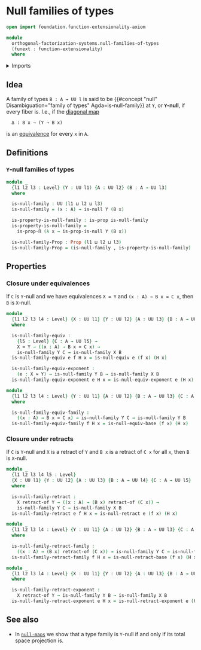 # Null families of types

```agda
open import foundation.function-extensionality-axiom

module
  orthogonal-factorization-systems.null-families-of-types
  (funext : function-extensionality)
  where
```

<details><summary>Imports</summary>

```agda
open import foundation.dependent-pair-types
open import foundation.equivalences funext
open import foundation.precomposition-functions funext
open import foundation.propositions funext
open import foundation.retracts-of-types funext
open import foundation.universe-levels

open import orthogonal-factorization-systems.null-types funext
open import orthogonal-factorization-systems.orthogonal-maps funext
```

</details>

## Idea

A family of types `B : A → UU l` is said to be
{{#concept "null" Disambiguation="family of types" Agda=is-null-family}} at `Y`,
or **`Y`-null**, if every fiber is. I.e., if the
[diagonal map](foundation-core.diagonal-maps-of-types.md)

```text
  Δ : B x → (Y → B x)
```

is an [equivalence](foundation-core.equivalences.md) for every `x` in `A`.

## Definitions

### `Y`-null families of types

```agda
module _
  {l1 l2 l3 : Level} (Y : UU l1) {A : UU l2} (B : A → UU l3)
  where

  is-null-family : UU (l1 ⊔ l2 ⊔ l3)
  is-null-family = (x : A) → is-null Y (B x)

  is-property-is-null-family : is-prop is-null-family
  is-property-is-null-family =
    is-prop-Π (λ x → is-prop-is-null Y (B x))

  is-null-family-Prop : Prop (l1 ⊔ l2 ⊔ l3)
  is-null-family-Prop = (is-null-family , is-property-is-null-family)
```

## Properties

### Closure under equivalences

If `C` is `Y`-null and we have equivalences `X ≃ Y` and `(x : A) → B x ≃ C x`,
then `B` is `X`-null.

```agda
module _
  {l1 l2 l3 l4 : Level} {X : UU l1} {Y : UU l2} {A : UU l3} {B : A → UU l4}
  where

  is-null-family-equiv :
    {l5 : Level} {C : A → UU l5} →
    X ≃ Y → ((x : A) → B x ≃ C x) →
    is-null-family Y C → is-null-family X B
  is-null-family-equiv e f H x = is-null-equiv e (f x) (H x)

  is-null-family-equiv-exponent :
    (e : X ≃ Y) → is-null-family Y B → is-null-family X B
  is-null-family-equiv-exponent e H x = is-null-equiv-exponent e (H x)

module _
  {l1 l2 l3 l4 : Level} {Y : UU l1} {A : UU l2} {B : A → UU l3} {C : A → UU l4}
  where

  is-null-family-equiv-family :
    ((x : A) → B x ≃ C x) → is-null-family Y C → is-null-family Y B
  is-null-family-equiv-family f H x = is-null-equiv-base (f x) (H x)
```

### Closure under retracts

If `C` is `Y`-null and `X` is a retract of `Y` and `B x` is a retract of `C x`
for all `x`, then `B` is `X`-null.

```agda
module _
  {l1 l2 l3 l4 l5 : Level}
  {X : UU l1} {Y : UU l2} {A : UU l3} {B : A → UU l4} {C : A → UU l5}
  where

  is-null-family-retract :
    X retract-of Y → ((x : A) → (B x) retract-of (C x)) →
    is-null-family Y C → is-null-family X B
  is-null-family-retract e f H x = is-null-retract e (f x) (H x)

module _
  {l1 l2 l3 l4 : Level} {Y : UU l1} {A : UU l2} {B : A → UU l3} {C : A → UU l4}
  where

  is-null-family-retract-family :
    ((x : A) → (B x) retract-of (C x)) → is-null-family Y C → is-null-family Y B
  is-null-family-retract-family f H x = is-null-retract-base (f x) (H x)

module _
  {l1 l2 l3 l4 : Level} {X : UU l1} {Y : UU l2} {A : UU l3} {B : A → UU l4}
  where

  is-null-family-retract-exponent :
    X retract-of Y → is-null-family Y B → is-null-family X B
  is-null-family-retract-exponent e H x = is-null-retract-exponent e (H x)
```

## See also

- In [`null-maps`](orthogonal-factorization-systems.null-maps.md) we show that a
  type family is `Y`-null if and only if its total space projection is.
